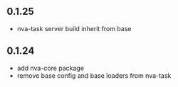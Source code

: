 ## 0.1.25

- nva-task server build inherit from base

## 0.1.24

- add nva-core package
- remove base config and base loaders from nva-task